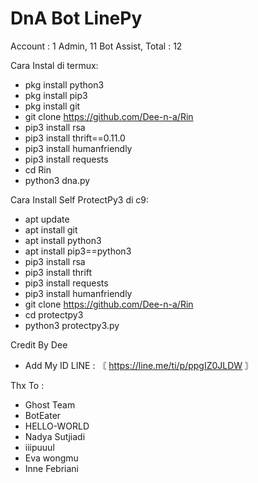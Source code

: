 # DnA Bot LinePy
Account :
1 Admin,
11 Bot Assist,
Total : 12

Cara Instal di termux: 
- pkg install python3 
- pkg install pip3 
- pkg install git 
- git clone https://github.com/Dee-n-a/Rin
- pip3 install rsa 
- pip3 install thrift==0.11.0 
- pip3 install humanfriendly
- pip3 install requests 
- cd Rin
- python3 dna.py


Cara Install Self ProtectPy3 di c9: 
- apt update 
- apt install git 
- apt install python3 
- apt install pip3==python3 
- pip3 install rsa 
- pip3 install thrift 
- pip3 install requests 
- pip3 install humanfriendly 
- git clone https://github.com/Dee-n-a/Rin
- cd protectpy3 
- python3 protectpy3.py 


Credit By Dee 
- Add My ID LINE : 〘 https://line.me/ti/p/ppgIZ0JLDW 〙



Thx To : 
- Ghost Team
- BotEater
- HELLO-WORLD
- Nadya Sutjiadi
- iiipuuul
- Eva wongmu
- Inne Febriani
